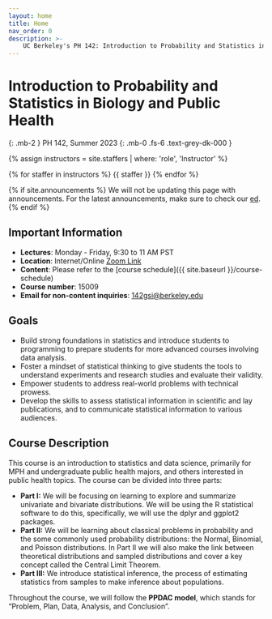 ```yaml
---
layout: home
title: Home
nav_order: 0
description: >-
    UC Berkeley's PH 142: Introduction to Probability and Statistics in Biology and Public Health
---
```


# Introduction to Probability and Statistics in Biology and Public Health
{: .mb-2 }
PH 142, Summer 2023
{: .mb-0 .fs-6 .text-grey-dk-000 }

{% assign instructors = site.staffers | where: 'role', 'Instructor' %}
<div class="role">
  {% for staffer in instructors %}
  {{ staffer }}
  {% endfor %}
</div>

{% if site.announcements %}
We will not be updating this page with announcements. For the latest announcements, make sure to check our [ed](https://edstem.org/us/courses/41332/discussion/3231482).
{% endif %}

## Important Information

- **Lectures**: Monday - Friday, 9:30 to 11 AM PST
- **Location**: Internet/Online [Zoom Link](https://berkeley.zoom.us/j/93906453367)
- **Content**: Please refer to the [course schedule]({{ site.baseurl }}/course-schedule)
- **Course number**: 15009
- **Email for non-content inquiries**: [142gsi@berkeley.edu](mailto:142gsi@berkeley.edu)

## Goals

- Build strong foundations in statistics and introduce students to programming to prepare students for more advanced courses involving data analysis.
- Foster a mindset of statistical thinking to give students the tools to understand experiments and research studies and evaluate their validity.
- Empower students to address real-world problems with technical prowess.
- Develop the skills to assess statistical information in scientific and lay publications, and to communicate statistical information to various audiences.

## Course Description

This course is an introduction to statistics and data science, primarily for MPH and undergraduate public health majors, and others interested in public health topics. The course can be divided into three parts: 

- **Part I:** We will be focusing on learning to explore and summarize univariate and bivariate distributions. We will be using the R statistical software to do this, specifically, we will use the dplyr and ggplot2 packages. 
- **Part II:** We will be learning about classical problems in probability and the some commonly used probability distributions: the Normal, Binomial, and Poisson distributions. In Part II we will also make the link between theoretical distributions and sampled distributions and cover a key concept called the Central Limit Theorem. 
- **Part III:** We introduce statistical inference, the process of estimating statistics from samples to make inference about populations. 

Throughout the course, we will follow the **PPDAC model**, which stands for “Problem, Plan, Data, Analysis, and Conclusion”. 
